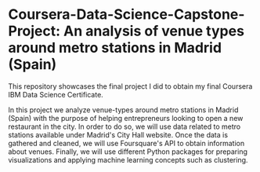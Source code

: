 # Coursera-Data-Science-Capstone-Project: An analysis of venue types around metro stations in Madrid (Spain)
This repository showcases the final project I did to obtain my final Coursera IBM Data Science Certificate.

In this project we analyze venue-types around metro stations in Madrid (Spain) with the purpose of helping entrepreneurs looking to open a new restaurant in the city. In order to do so, we will use data related to metro stations available under Madrid's City Hall website. Once the data is gathered and cleaned, we will use Foursquare's API to obtain information about venues. Finally, we will use different Python packages for preparing visualizations and applying machine learning concepts such as clustering.
